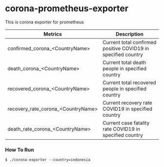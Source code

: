 # corona-prometheus-exporter
This is corona exporter for prometheus

Metrics | Description
------------- | -------------
confirmed_corona_\<CountryName>  | Current total confirmed positive COVID19 in specified country
death_corona_\<CountryName>  | Current total death people in specified country
recovered_corona_\<CountryName> | Current total recovered people in specified country
recovery_rate_corona_\<CountryName> | Current recovery rate COVID19 in specified country
death_rate_corona_\<CountryName> | Current case fatality rate COVID19 in specified country

### How To Run
```cassandraql
$ ./corona-exporter --country=indonesia
```
